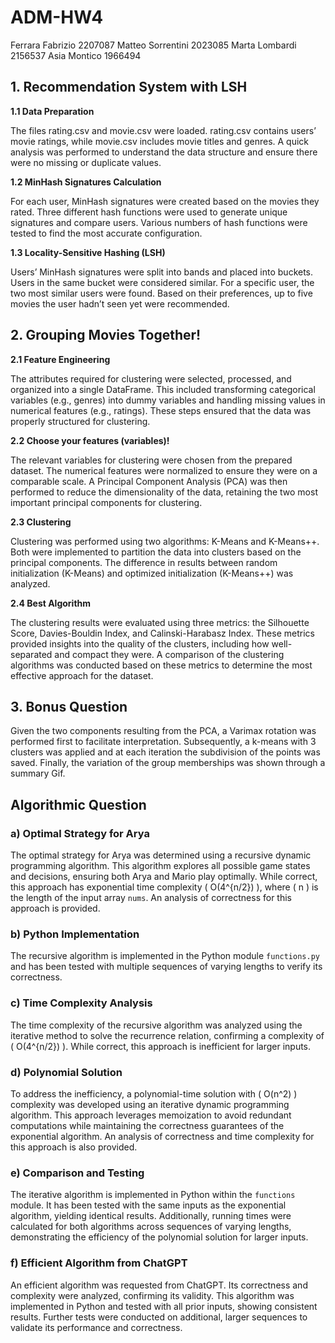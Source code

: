 # ADM-HW4

Ferrara Fabrizio 2207087
Matteo Sorrentini 2023085
Marta Lombardi 2156537
Asia Montico 1966494

## 1. Recommendation System with LSH
**1.1 Data Preparation**

The files rating.csv and movie.csv were loaded. rating.csv contains users’ movie ratings, while movie.csv includes movie titles and genres. A quick analysis was performed to understand the data structure and ensure there were no missing or duplicate values.

**1.2 MinHash Signatures Calculation**

For each user, MinHash signatures were created based on the movies they rated. Three different hash functions were used to generate unique signatures and compare users. Various numbers of hash functions were tested to find the most accurate configuration.

**1.3 Locality-Sensitive Hashing (LSH)**

Users’ MinHash signatures were split into bands and placed into buckets. Users in the same bucket were considered similar. For a specific user, the two most similar users were found. Based on their preferences, up to five movies the user hadn’t seen yet were recommended.

## 2. Grouping Movies Together!
**2.1 Feature Engineering**

The attributes required for clustering were selected, processed, and organized into a single DataFrame. This included transforming categorical variables (e.g., genres) into dummy variables and handling missing values in numerical features (e.g., ratings). These steps ensured that the data was properly structured for clustering.

**2.2 Choose your features (variables)!**

The relevant variables for clustering were chosen from the prepared dataset. The numerical features were normalized to ensure they were on a comparable scale. A Principal Component Analysis (PCA) was then performed to reduce the dimensionality of the data, retaining the two most important principal components for clustering.

**2.3 Clustering**

Clustering was performed using two algorithms: K-Means and K-Means++. Both were implemented to partition the data into clusters based on the principal components. The difference in results between random initialization (K-Means) and optimized initialization (K-Means++) was analyzed.

**2.4 Best Algorithm**

The clustering results were evaluated using three metrics: the Silhouette Score, Davies-Bouldin Index, and Calinski-Harabasz Index. These metrics provided insights into the quality of the clusters, including how well-separated and compact they were. A comparison of the clustering algorithms was conducted based on these metrics to determine the most effective approach for the dataset.

## 3. Bonus Question

Given the two components resulting from the PCA, a Varimax rotation was performed first to facilitate interpretation. Subsequently, a k-means with 3 clusters was applied and at each iteration the subdivision of the points was saved. Finally, the variation of the group memberships was shown through a summary Gif.

## Algorithmic Question

### a) Optimal Strategy for Arya
The optimal strategy for Arya was determined using a recursive dynamic programming algorithm. This algorithm explores all possible game states and decisions, ensuring both Arya and Mario play optimally. While correct, this approach has exponential time complexity \( O(4^{n/2}) \), where \( n \) is the length of the input array `nums`. An analysis of correctness for this approach is provided.

### b) Python Implementation
The recursive algorithm is implemented in the Python module `functions.py` and has been tested with multiple sequences of varying lengths to verify its correctness.

### c) Time Complexity Analysis
The time complexity of the recursive algorithm was analyzed using the iterative method to solve the recurrence relation, confirming a complexity of \( O(4^{n/2}) \). While correct, this approach is inefficient for larger inputs.

### d) Polynomial Solution
To address the inefficiency, a polynomial-time solution with \( O(n^2) \) complexity was developed using an iterative dynamic programming algorithm. This approach leverages memoization to avoid redundant computations while maintaining the correctness guarantees of the exponential algorithm. An analysis of correctness and time complexity for this approach is also provided.

### e) Comparison and Testing
The iterative algorithm is implemented in Python within the `functions` module. It has been tested with the same inputs as the exponential algorithm, yielding identical results. Additionally, running times were calculated for both algorithms across sequences of varying lengths, demonstrating the efficiency of the polynomial solution for larger inputs.

### f) Efficient Algorithm from ChatGPT
An efficient algorithm was requested from ChatGPT. Its correctness and complexity were analyzed, confirming its validity. This algorithm was implemented in Python and tested with all prior inputs, showing consistent results. Further tests were conducted on additional, larger sequences to validate its performance and correctness.



